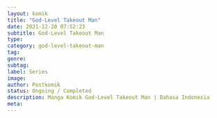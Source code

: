 ```yaml
---
layout: komik
title: "God-Level Takeout Man"
date: 2021-12-20 07:52:23
subtitle: God-Level Takeout Man
type: 
category: god-level-takeout-man
tag: 
genre: 
subtag: 
label: Series
image: 
author: Postkomik
status: Ongoing / Completed
description: Manga Komik God-Level Takeout Man | Bahasa Indonesia
meta: 
---
```

